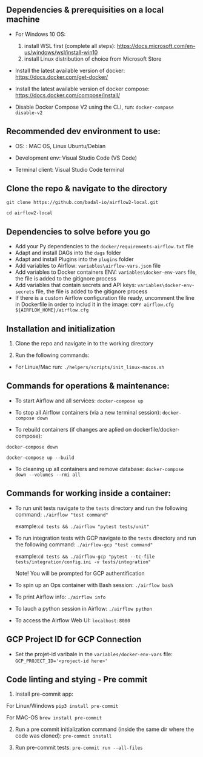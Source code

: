 
## Dependencies & prerequisities on a local machine
- For Windows 10 OS:
  1. install WSL first (complete all steps): https://docs.microsoft.com/en-us/windows/wsl/install-win10
  2. install Linux distribution of choice from Microsoft Store

- Install the latest available version of docker: https://docs.docker.com/get-docker/

- Install the latest available version of docker compose: https://docs.docker.com/compose/install/

- Disable Docker Compose V2 using the CLI, run: `docker-compose disable-v2`


## Recommended dev environment to use:
  - OS:            : MAC OS, Linux Ubuntu/Debian

  - Development env: Visual Studio Code (VS Code)

  - Terminal client: Visual Studio Code terminal


## Clone the repo & navigate to the directory

`git clone https://github.com/badal-io/airflow2-local.git`

`cd airflow2-local`


## Dependencies to solve before you go ##
  - Add your Py dependencies to the `docker/requirements-airflow.txt` file
  - Adapt and install DAGs into the `dags` folder
  - Adapt and install Plugins into the `plugins` folder
  - Add variables to Airflow:  `variables\airflow-vars.json` file
  - Add variables to Docker containers ENV: `variables\docker-env-vars` file, the file is added to the gitignore process
  - Add variables that contain secrets and API keys: `variables\docker-env-secrets` file, the file is added to the gitignore process
  - If there is a custom Airflow configuration file ready, uncomment the line in Dockerfile in order to includ it in the image: `COPY airflow.cfg ${AIRFLOW_HOME}/airflow.cfg`


## Installation and initialization ##
1. Clone the repo and navigate in to the working directory

2. Run the following commands:

  - For Linux/Mac run:  `./helpers/scripts/init_linux-macos.sh`


## Commands for operations & maintenance: ##
- To start Airflow and all services:
`docker-compose up`

- To stop all Airflow containers (via a new terminal session):
`docker-compose down`

- To rebuild containers (if changes are aplied on dockerfile/docker-compose):

`docker-compose down`

`docker-compose up --build`

- To cleaning up all containers and remove database:
`docker-compose down --volumes --rmi all`


## Commands for working inside a container: ###
- To run unit tests navigate to the `tests` directory and run the following command:
`./airflow "test command"`

    example:`cd tests && ./airflow "pytest tests/unit"`

- To run integration tests with GCP navigate to the `tests` directory and run the following command:
`./airflow-gcp "test command"`

    example:`cd tests && ./airflow-gcp "pytest --tc-file tests/integration/config.ini -v tests/integration"`

  Note! You will be prompted for GCP authentification

- To spin up an Ops container with Bash session:
`./airflow bash`

- To print Airflow info:
`./airflow info`

- To lauch a python session in Airflow:
`./airflow python`

- To access the Airflow Web UI:
`localhost:8080`


## GCP Project ID for GCP Connection ###
- Set the projet-id varibale in the `variables/docker-env-vars` file:
`GCP_PROJECT_ID='<project-id here>'`


## Code linting and stying - Pre commit ##
1. Install pre-commit app:

  For Linux/Windows `pip3 install pre-commit`

  For MAC-OS `brew install pre-commit`

2. Run a pre commit initialization command (inside the same dir where the code was cloned): `pre-commit install`

3. Run pre-commit tests: `pre-commit run --all-files`
